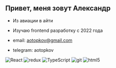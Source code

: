 ## Привет, меня зовут Александр


- Из авиации в айти
- Изучаю frontend разработку с 2022 года

 - email: aotopkov@gmail.com 
 - telegram: aotopkov


<p>
<img alt="React" src="https://img.shields.io/badge/-React-45b8d8?style=flat-square&logo=react&logoColor=white" />
    <img alt="redux" src="https://img.shields.io/badge/-Redux-764ABC?style=flat-square&logo=redux&logoColor=white" />
    <img alt="TypeScript" src="https://img.shields.io/badge/-TypeScript-007ACC?style=flat-square&logo=typescript&logoColor=white" />
  <img alt="git" src="https://img.shields.io/badge/-Git-F05032?style=flat-square&logo=git&logoColor=white" />
  <img alt="html5" src="https://img.shields.io/badge/-HTML5-E34F26?style=flat-square&logo=html5&logoColor=white" />
</p>

<!---
aotopkov/aotopkov is a ✨ special ✨ repository because its `README.md` (this file) appears on your GitHub profile.
You can click the Preview link to take a look at your changes.
--->
